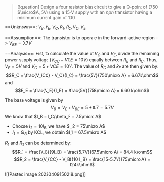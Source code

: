 >[!question]
>Design a four resistor bias circuit to give a Q-point of (750 $\micro$A, 5V) using a 15-V supply with an *npn* transistor having a minimum current gain of 100

==Unknown==:
$V_B, V_E, V_C, R_1, R_2, V_C, V_E$

==Assumption==:
The transistor is to operate in the forward-active region -> $V_{BE} = 0.7V$

==Analysis==:
Fist, to calculate the value of $V_C$ and $V_E$, divide the remaining power supply voltage ($V_{CC} - V{CE} = 10V$) equally between $R_E$ and $R_C$.
Thus, $V_E = 5V$ and $V_C = 5 + V{CE} = 10V$. The value of $R_C$ and $R_E$ are then given by:
$$R_C = \frac{V_{CC} - V_C}{I_C} = \frac{5V}{750\micro A} = 6.67k\ohm$$ and 
$$R_E = \frac{V_E}{I_E} = \frac{5V}{758\micro A} = 6.60 k\ohm$$

The base voltage is given by
$$V_B = V_E + V_{BE} = 5 + 0.7 = 5.7V$$
We know that $I_B = I_C/\beta_F = 7.5\micro A$
- Choose $I_2 = 10 I_B$, we have $I_2 = 75\micro A$
- $I_1 = 9I_B$ by KCL, we obtain $I_1 = 67.5\micro A$

$R_1$ and $R_2$ can be determined by:
$$R_1 = \frac{V_B}{9I_B} = \frac{5.7V}{67.5\micro A} = 84.4 k\ohm$$
$$R_2 = \frac{V_{CC} - V_B}{10 I_B} = \frac{15-5.7V}{75\micro A} = 124k\ohm$$

![[Pasted image 20230409150218.png]]
